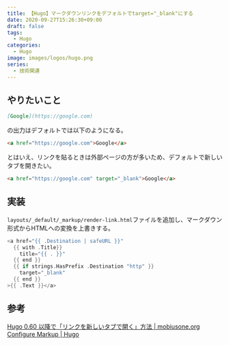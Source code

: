 ```yaml
---
title: 【Hugo】マークダウンリンクをデフォルトでtarget="_blank"にする
date: 2020-09-27T15:26:30+09:00
draft: false
tags:
  - Hugo
categories:
  - Hugo
image: images/logos/hugo.png
series:
  - 技術関連
---
```


## やりたいこと

```md
[Google](https://google.com)
```

の出力はデフォルトでは以下のようになる。

```html
<a href="https://google.com">Google</a>
```

とはいえ、リンクを貼るときは外部ページの方が多いため、デフォルトで新しいタブを開きたい。

```html
<a href="https://google.com" target="_blank">Google</a>
```

## 実装

`layouts/_default/_markup/render-link.html`ファイルを追加し、マークダウン形式からHTMLへの変換を上書きする。

```go:layouts/_default/_markup/render-link.html..go
<a href="{{ .Destination | safeURL }}"
  {{ with .Title}}
    title="{{ . }}"
  {{ end }}
  {{ if strings.HasPrefix .Destination "http" }}
    target="_blank"
  {{ end }}
>{{ .Text }}</a>
```

## 参考

[Hugo 0\.60 以降で「リンクを新しいタブで開く」方法 \| mobiusone\.org](https://mobiusone.org/posts/open-link-in-new-tab-with-goldmark/)
[Configure Markup \| Hugo](https://gohugo.io/getting-started/configuration-markup/#markdown-render-hooks)
